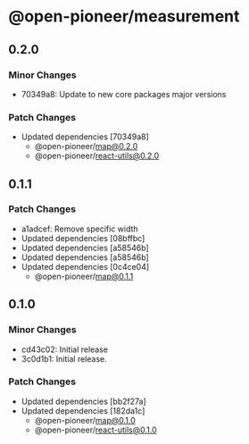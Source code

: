 # @open-pioneer/measurement

## 0.2.0

### Minor Changes

-   70349a8: Update to new core packages major versions

### Patch Changes

-   Updated dependencies [70349a8]
    -   @open-pioneer/map@0.2.0
    -   @open-pioneer/react-utils@0.2.0

## 0.1.1

### Patch Changes

-   a1adcef: Remove specific width
-   Updated dependencies [08bffbc]
-   Updated dependencies [a58546b]
-   Updated dependencies [a58546b]
-   Updated dependencies [0c4ce04]
    -   @open-pioneer/map@0.1.1

## 0.1.0

### Minor Changes

-   cd43c02: Initial release
-   3c0d1b1: Initial release.

### Patch Changes

-   Updated dependencies [bb2f27a]
-   Updated dependencies [182da1c]
    -   @open-pioneer/map@0.1.0
    -   @open-pioneer/react-utils@0.1.0
